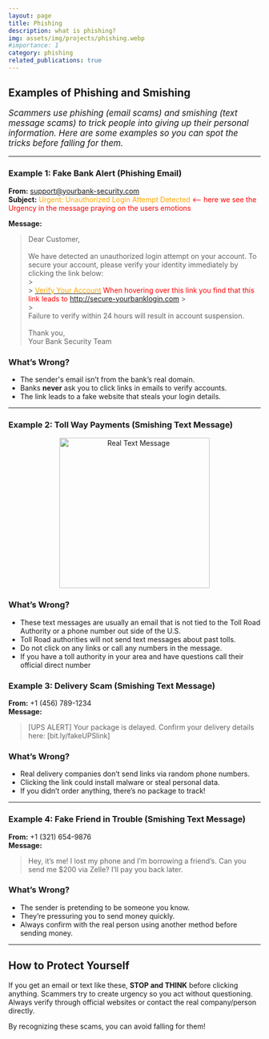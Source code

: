 ```yaml
---
layout: page
title: Phishing
description: what is phishing?
img: assets/img/projects/phishing.webp
#importance: 1
category: phishing
related_publications: true
---
```


## **Examples of Phishing and Smishing**

<p style="font-size: 1.2em; "><i>
Scammers use phishing (email scams) and smishing (text message scams) to trick people into giving up their personal information. Here are some examples so you can spot the tricks before falling for them.  
</i></p>

---

### **Example 1: Fake Bank Alert (Phishing Email)**

**From:** <span style="color:blue;">support@yourbank-security.com</span>  
**Subject:** <span style="color:orange;">Urgent: Unauthorized Login Attempt Detected</span> <span style="color:red;"><-- here we see the Urgency in the message praying on the users emotions </span>

**Message:**

> Dear Customer,
> <br><br>
> We have detected an unauthorized login attempt on your account. To secure your account, please verify your identity immediately by clicking the link below:
> <br> > <br> > [<span style="color:orange;">Verify Your Account</span>](http://secure-yourbanklogin.com) <span style="color:red;">When hovering over this link you find that this link leads to http://secure-yourbanklogin.com</span> > <br> > <br>
> Failure to verify within 24 hours will result in account suspension.
> <br> <br>
> Thank you,  
> Your Bank Security Team

### **What’s Wrong?**

- The sender's email isn’t from the bank’s real domain.
- Banks **never** ask you to click links in emails to verify accounts.
- The link leads to a fake website that steals your login details.

---

### **Example 2: Toll Way Payments (Smishing Text Message)**

<div style="text-align: center;">
<a href="https://djbsec.github.io/assets/img/projects/smishing.jpg" target="_new"><img src="https://djbsec.github.io/assets/img/projects/smishing.jpg" alt="Real Text Message" width="300" height="auto"></a>
</div>

### **What’s Wrong?**

- These text messages are usually an email that is not tied to the Toll Road Authority or a phone number out side of the U.S.
- Toll Road authorities will not send text messages about past tolls.
- Do not click on any links or call any numbers in the message.
- If you have a toll authority in your area and have questions call their official direct number

### **Example 3: Delivery Scam (Smishing Text Message)**

**From:** +1 (456) 789-1234  
**Message:**

> [UPS ALERT] Your package is delayed. Confirm your delivery details here: [bit.ly/fakeUPSlink]

### **What’s Wrong?**

- Real delivery companies don’t send links via random phone numbers.
- Clicking the link could install malware or steal personal data.
- If you didn’t order anything, there’s no package to track!

---

### **Example 4: Fake Friend in Trouble (Smishing Text Message)**

**From:** +1 (321) 654-9876  
**Message:**

> Hey, it’s me! I lost my phone and I’m borrowing a friend’s. Can you send me $200 via Zelle? I’ll pay you back later.

### **What’s Wrong?**

- The sender is pretending to be someone you know.
- They’re pressuring you to send money quickly.
- Always confirm with the real person using another method before sending money.

---

## **How to Protect Yourself**

If you get an email or text like these, **STOP and THINK** before clicking anything. Scammers try to create urgency so you act without questioning. Always verify through official websites or contact the real company/person directly.

By recognizing these scams, you can avoid falling for them!
